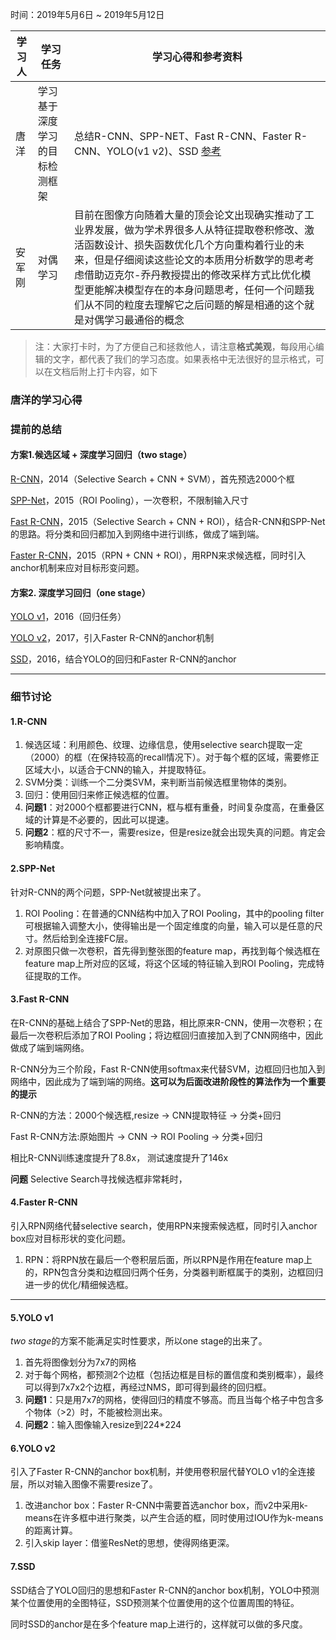 时间：2019年5月6日 ~ 2019年5月12日

学习人|学习任务|学习心得和参考资料
------ | ------ | ------ 
唐洋 | 学习基于深度学习的目标检测框架 | 总结R-CNN、SPP-NET、Fast R-CNN、Faster R-CNN、YOLO(v1 v2)、SSD [参考](https://handong1587.github.io/deep_learning/2015/10/09/object-detection.html#fast-r-cnn)
安军刚  | 对偶学习 | 目前在图像方向随着大量的顶会论文出现确实推动了工业界发展，做为学术界很多人从特征提取卷积修改、激活函数设计、损失函数优化几个方向重构着行业的未来，但是仔细阅读这些论文的本质用分析数学的思考考虑借助迈克尔-乔丹教授提出的修改采样方式比优化模型更能解决模型存在的本身问题思考，任何一个问题我们从不同的粒度去理解它之后问题的解是相通的这个就是对偶学习最通俗的概念

> 注：大家打卡时，为了方便自己和拯救他人，请注意**格式美观**，每段用心编辑的文字，都代表了我们的学习态度。如果表格中无法很好的显示格式，可以在文档后附上打卡内容，如下

### 唐洋的学习心得
### 提前的总结
#### 方案1.候选区域 + 深度学习回归（two stage）
[R-CNN](http://arxiv.org/abs/1311.2524)，2014（Selective Search + CNN + SVM），首先预选2000个框

[SPP-Net](http://arxiv.org/abs/1406.4729)，2015（ROI Pooling），一次卷积，不限制输入尺寸

[Fast R-CNN](http://arxiv.org/abs/1504.08083)，2015（Selective Search + CNN + ROI），结合R-CNN和SPP-Net的思路。将分类和回归都加入到网络中进行训练，做成了端到端。

[Faster R-CNN](http://arxiv.org/abs/1506.01497)，2015（RPN + CNN + ROI），用RPN来求候选框，同时引入anchor机制来应对目标形变问题。

#### 方案2. 深度学习回归（one stage）
[YOLO v1](http://arxiv.org/abs/1506.02640)，2016（回归任务）

[YOLO v2](https://arxiv.org/abs/1612.08242)，2017，引入Faster R-CNN的anchor机制

[SSD](http://arxiv.org/abs/1512.02325)，2016，结合YOLO的回归和Faster R-CNN的anchor

---

### 细节讨论

#### 1.R-CNN
1. 候选区域：利用颜色、纹理、边缘信息，使用selective search提取一定（2000）的框（在保持较高的recall情况下）。对于每个框的区域，需要修正区域大小，以适合于CNN的输入，并提取特征。
2. SVM分类：训练一个二分类SVM，来判断当前候选框里物体的类别。
3. 回归：使用回归来修正候选框的位置。
4. **问题1**：对2000个框都要进行CNN，框与框有重叠，时间复杂度高，在重叠区域的计算是不必要的，因此可以提速。
5. **问题2**：框的尺寸不一，需要resize，但是resize就会出现失真的问题。肯定会影响精度。

#### 2.SPP-Net
针对R-CNN的两个问题，SPP-Net就被提出来了。

1. ROI Pooling：在普通的CNN结构中加入了ROI Pooling，其中的pooling filter可根据输入调整大小，使得输出是一个固定维度的向量，输入可以是任意的尺寸。然后给到全连接FC层。
2. 对原图只做一次卷积，首先得到整张图的feature map，再找到每个候选框在feature map上所对应的区域，将这个区域的特征输入到ROI Pooling，完成特征提取的工作。

#### 3.Fast R-CNN
在R-CNN的基础上结合了SPP-Net的思路，相比原来R-CNN，使用一次卷积；在最后一次卷积后添加了ROI Pooling；将边框回归直接加入到了CNN网络中，因此做成了端到端网络。

R-CNN分为三个阶段，Fast R-CNN使用softmax来代替SVM，边框回归也加入到网络中，因此成为了端到端的网络。**这可以为后面改进阶段性的算法作为一个重要的提示**

R-CNN的方法：2000个候选框,resize -> CNN提取特征 -> 分类+回归

Fast R-CNN方法:原始图片 -> CNN -> ROI Pooling -> 分类+回归

相比R-CNN训练速度提升了8.8x， 测试速度提升了146x

**问题** Selective Search寻找候选框非常耗时，

#### 4.Faster R-CNN
引入RPN网络代替selective search，使用RPN来搜索候选框，同时引入anchor box应对目标形状的变化问题。

1. RPN：将RPN放在最后一个卷积层后面，所以RPN是作用在feature map上的，RPN包含分类和边框回归两个任务，分类器判断框属于的类别，边框回归进一步的优化/精细候选框。

---

#### 5.YOLO v1
*two stage*的方案不能满足实时性要求，所以one stage的出来了。

1. 首先将图像划分为7x7的网格
2. 对于每个网格，都预测2个边框（包括边框是目标的置信度和类别概率），最终可以得到7x7x2个边框，再经过NMS，即可得到最终的回归框。
3. **问题1**：只是用7x7的网格，使得回归的精度不够高。而且当每个格子中包含多个物体（>2）时，不能被检测出来。
4. **问题2**：输入图像输入resize到224*224

#### 6.YOLO v2
引入了Faster R-CNN的anchor box机制，并使用卷积层代替YOLO v1的全连接层，所以对输入图像不需要resize了。

1. 改进anchor box：Faster R-CNN中需要首选anchor box，而v2中采用k-means在许多框中进行聚类，以产生合适的框，同时使用过IOU作为k-means的距离计算。
2. 引入skip layer：借鉴ResNet的思想，使得网络更深。

#### 7.SSD
SSD结合了YOLO回归的思想和Faster R-CNN的anchor box机制，YOLO中预测某个位置使用的全图特征，SSD预测某个位置使用的这个位置周围的特征。

同时SSD的anchor是在多个feature map上进行的，这样就可以做的多尺度。
